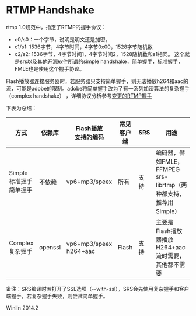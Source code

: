 # RTMP Handshake

rtmp 1.0规范中，指定了RTMP的握手协议：
* c0/s0：一个字节，说明是明文还是加密。
* c1/s1: 1536字节，4字节时间，4字节0x00，1528字节随机数
* c2/s2: 1536字节，4字节时间1，4字节时间2，1528随机数和s1相同。
这个就是srs以及其他开源软件所谓的simple handshake，简单握手，标准握手，FMLE也是使用这个握手协议。

Flash播放器连接服务器时，若服务器只支持简单握手，则无法播放h264和aac的流，可能是adobe的限制。adobe将简单握手改为了有一系列加密算法的复杂握手（complex handshake） ，详细协议分析参考[变更的RTMP握手](http://blog.csdn.net/win_lin/article/details/13006803)

下表为总结：

| 方式 | 依赖库 | Flash播放<br/>支持的编码 | 常见客户端 | SRS | 用途 |
| ---- | ----- | --------------------- | -------- | --- | ---- |
| Simple<br/>标准握手<br/>简单握手 | 不依赖 | vp6+mp3/speex | 所有 | 支持 | 编码器，譬如FMLE，FFMPEG<br/>srs-librtmp（两种都支持，推荐用Simple） |
| Complex<br/>复杂握手 | openssl | vp6+mp3/speex<br/>h264+aac | Flash | 支持 | 主要是Flash播放器播放H264+aac流时需要，<br/>其他都不需要 |

备注：SRS编译时若打开了SSL选项（--with-ssl），SRS会先使用复杂握手和客户端握手，若复杂握手失败，则尝试简单握手。

Winlin 2014.2
